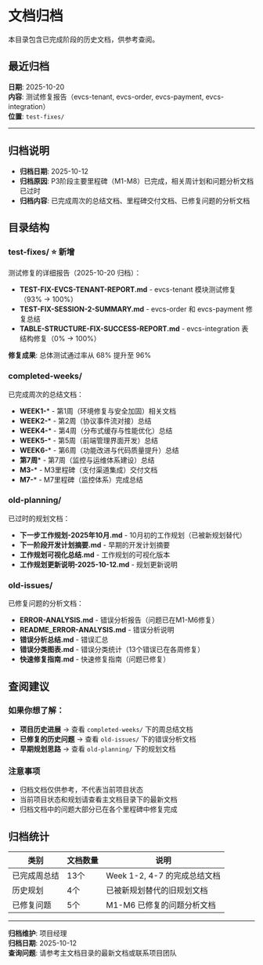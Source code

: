 # 文档归档

本目录包含已完成阶段的历史文档，供参考查阅。

## 最近归档

**日期**: 2025-10-20  
**内容**: 测试修复报告（evcs-tenant, evcs-order, evcs-payment, evcs-integration）  
**位置**: `test-fixes/`

---

## 归档说明

- **归档日期**: 2025-10-12
- **归档原因**: P3阶段主要里程碑（M1-M8）已完成，相关周计划和问题分析文档已过时
- **归档内容**: 已完成周次的总结文档、里程碑交付文档、已修复问题的分析文档

## 目录结构

### test-fixes/ ⭐ 新增
测试修复的详细报告（2025-10-20 归档）：
- **TEST-FIX-EVCS-TENANT-REPORT.md** - evcs-tenant 模块测试修复（93% → 100%）
- **TEST-FIX-SESSION-2-SUMMARY.md** - evcs-order 和 evcs-payment 修复总结
- **TABLE-STRUCTURE-FIX-SUCCESS-REPORT.md** - evcs-integration 表结构修复（0% → 100%）

**修复成果**: 总体测试通过率从 68% 提升至 96%

### completed-weeks/
已完成周次的总结文档：
- **WEEK1-*** - 第1周（环境修复与安全加固）相关文档
- **WEEK2-*** - 第2周（协议事件流对接）总结
- **WEEK4-*** - 第4周（分布式缓存与性能优化）总结
- **WEEK5-*** - 第5周（前端管理界面开发）总结
- **WEEK6-*** - 第6周（功能改进与代码质量提升）总结
- **第7周*** - 第7周（监控与运维体系建设）总结
- **M3-*** - M3里程碑（支付渠道集成）交付文档
- **M7-*** - M7里程碑（监控体系）完成总结

### old-planning/
已过时的规划文档：
- **下一步工作规划-2025年10月.md** - 10月初的工作规划（已被新规划替代）
- **下一阶段开发计划摘要.md** - 早期的开发计划摘要
- **工作规划可视化总结.md** - 工作规划的可视化版本
- **工作规划更新说明-2025-10-12.md** - 规划更新说明

### old-issues/
已修复问题的分析文档：
- **ERROR-ANALYSIS.md** - 错误分析报告（问题已在M1-M6修复）
- **README_ERROR-ANALYSIS.md** - 错误分析说明
- **错误分析总结.md** - 错误汇总
- **错误分类图表.md** - 错误分类统计（13个错误已在各周修复）
- **快速修复指南.md** - 快速修复指南（问题已修复）

## 查阅建议

### 如果你想了解：
- **项目历史进展** → 查看 `completed-weeks/` 下的周总结文档
- **已修复的历史问题** → 查看 `old-issues/` 下的错误分析文档
- **早期规划思路** → 查看 `old-planning/` 下的规划文档

### 注意事项
- 归档文档仅供参考，不代表当前项目状态
- 当前项目状态和规划请查看主文档目录下的最新文档
- 归档文档中的问题大部分已在各个里程碑中修复完成

## 归档统计

| 类别 | 文档数量 | 说明 |
|------|---------|------|
| 已完成周总结 | 13个 | Week 1-2, 4-7 的完成总结文档 |
| 历史规划 | 4个 | 已被新规划替代的旧规划文档 |
| 已修复问题 | 5个 | M1-M6 已修复的问题分析文档 |

---

**归档维护**: 项目经理  
**归档日期**: 2025-10-12  
**查询问题**: 请参考主文档目录的最新文档或联系项目团队

